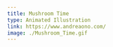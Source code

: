 ```yaml
---
title: Mushroom Time
type: Animated Illustration
link: https://www.andreaono.com/
image: ./Mushroom_Time.gif
---
```

